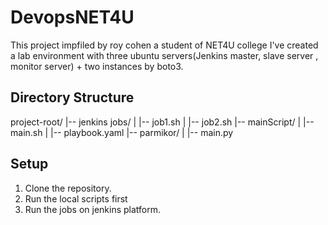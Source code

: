 # DevopsNET4U
This project impfiled by roy cohen a student of NET4U college
I've created a lab environment with three ubuntu servers(Jenkins master, slave server , monitor server) + two instances by boto3.

## Directory Structure
project-root/
|-- jenkins jobs/
| |-- job1.sh
| |-- job2.sh
|-- mainScript/
| |-- main.sh
| |-- playbook.yaml
|-- parmikor/
| |-- main.py

## Setup

1. Clone the repository.
2. Run the local scripts first
3. Run the jobs on jenkins platform.
